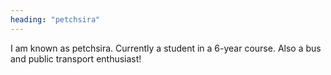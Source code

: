 ```yaml
---
heading: "petchsira"
---
```


I am known as petchsira. Currently a student in a 6-year course. Also a bus and public transport enthusiast!

